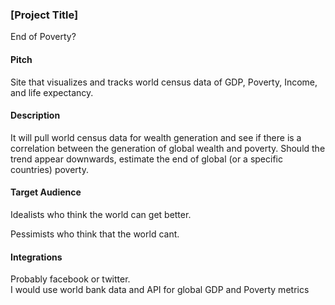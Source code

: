 ### [Project Title]

End of Poverty?

#### Pitch

Site that visualizes and tracks world census data of GDP, Poverty, Income, and
life expectancy.  

#### Description

It will pull world census data for wealth generation and see if there is a
correlation between the generation of global wealth and poverty.  Should
the trend appear downwards, estimate the end of global (or a specific countries)
poverty.

#### Target Audience

Idealists who think the world can get better.

Pessimists who think that the world cant.

#### Integrations

Probably facebook or twitter.  
I would use world bank data and API for global GDP and Poverty metrics
